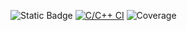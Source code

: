 ![Static Badge](https://camo.githubusercontent.com/9b44949ca6728e0005bb9024fa33fac87f115efd03e36a6ddb6d99c77a4e3256/68747470733a2f2f696d672e736869656c64732e696f2f62616467652f636f7665726167652d38302532352d79656c6c6f77677265656e)
[![C/C++ CI](https://github.com/aiomu0/Parallels_lab1/actions/workflows/main.yml/badge.svg)](https://github.com/aiomu0/Parallels_lab1/actions/workflows/main.yml)
![Coverage](https://img.shields.io/endpoint?url=https://gist.githubusercontent.com/aiomu0/73a7feac71900543bcf592dcc86b4f73/raw/coverage.json)
